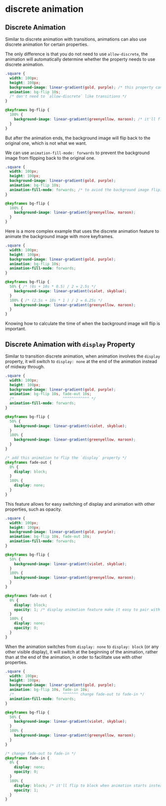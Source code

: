 # discrete animation

## Discrete Animation

Similar to discrete animation with transitions, animations can also use discrete animation for certain properties.

The only difference is that you do not need to use `allow-discrete`, the animation will automatically determine whether the property needs to use discrete animation.

```css
.square {
  width: 100px;
  height: 100px;
  background-image: linear-gradient(gold, purple); /* this property cannot be computed values but it can be animated discretely */
  animation: bg-flip 10s;
  /* don't need to `allow-discrete` like transitions */
}

@keyframes bg-flip {
  100% {
    background-image: linear-gradient(greenyellow, maroon); /* it'll flip to this background image at the midway of the animation (0s + 10s * 1) / 2 = 5s */
  }
}
```

But after the animation ends, the background image will flip back to the original one, which is not what we want.

We can use `animation-fill-mode: forwards` to prevent the background image from flipping back to the original one.

```css
.square {
  width: 100px;
  height: 100px;
  background-image: linear-gradient(gold, purple);
  animation: bg-flip 10s;
  animation-fill-mode: forwards; /* to aviod the background image fliping back to original when animation ends */
}

@keyframes bg-flip {
  100% {
    background-image: linear-gradient(greenyellow, maroon);
  }
}
```

Here is a more complex example that uses the discrete animation feature to animate the background image with more keyframes.

```css
.square {
  width: 100px;
  height: 100px;
  background-image: linear-gradient(gold, purple);
  animation: bg-flip 10s;
  animation-fill-mode: forwards;
}

@keyframes bg-flip {
  50% { /* (0s + 10s * 0.5) / 2 = 2.5s */
    background-image: linear-gradient(violet, skyblue);
  }
  100% { /* (2.5s + 10s * 1 ) / 2 = 6.25s */
    background-image: linear-gradient(greenyellow, maroon);
  }
}
```

Knowing how to calculate the time of when the background image will flip is important.

## Discrete Animation with `display` Property

Similar to transition discrete animation, when animation involves the `display` property, it will switch to `display: none` at the end of the animation instead of midway through.

```css
.square {
  width: 100px;
  height: 100px;
  background-image: linear-gradient(gold, purple);
  animation: bg-flip 10s, fade-out 10s;
  /*                      ^^^^^^^^^^^^ */
  animation-fill-mode: forwards;
}

@keyframes bg-flip {
  50% {
    background-image: linear-gradient(violet, skyblue);
  }
  100% {
    background-image: linear-gradient(greenyellow, maroon);
  }
}

/* add this animation to flip the `display` property */
@keyframes fade-out {
  0% {
    display: block;
  }
  100% {
    display: none;
  }
}
```

This feature allows for easy switching of display and animation with other properties, such as opacity.

```css
.square {
  width: 100px;
  height: 100px;
  background-image: linear-gradient(gold, purple);
  animation: bg-flip 10s, fade-out 10s;
  animation-fill-mode: forwards;
}

@keyframes bg-flip {
  50% {
    background-image: linear-gradient(violet, skyblue);
  }
  100% {
    background-image: linear-gradient(greenyellow, maroon);
  }
}

@keyframes fade-out {
  0% {
    display: block;
    opacity: 1; /* display animation feature make it easy to pair with other properties */
  }
  100% {
    display: none;
    opacity: 0;
  }
}
```

When the animation switches from `display: none` to `display: block` (or any other visible display), it will switch at the beginning of the animation, rather than at the end of the animation, in order to facilitate use with other properties.

```css
.square {
  width: 100px;
  height: 100px;
  background-image: linear-gradient(gold, purple);
  animation: bg-flip 10s, fade-in 10s;
  /*                      ^^^^^^^ change fade-out to fade-in */
  animation-fill-mode: forwards;
}

@keyframes bg-flip {
  50% {
    background-image: linear-gradient(violet, skyblue);
  }
  100% {
    background-image: linear-gradient(greenyellow, maroon);
  }
}

/* change fade-out to fade-in */
@keyframes fade-in {
  0% {
    display: none;
    opacity: 0;
  }
  100% {
    display: block; /* it'll flip to block when animation starts instead of 5s */
    opacity: 1;
  }
}
```
